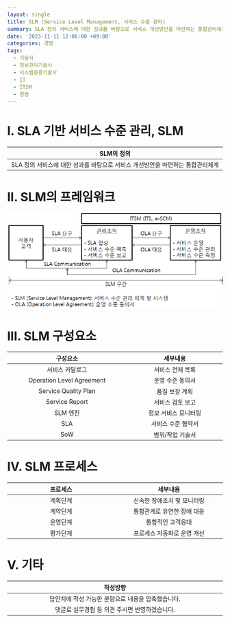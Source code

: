 ```yaml
---
layout: single
title: SLM (Service Level Management, 서비스 수준 관리)
summary: SLA 정의 서비스에 대한 성과를 바탕으로 서비스 개선방안을 마련하는 통합관리체계
date: '2023-11-11 12:06:00 +09:00'
categories: 경영
tags:
  - 기술사
  - 정보관리기술사
  - 시스템응용기술사
  - IT
  - ITSM
  - 경영
---
```


# I. SLA 기반 서비스 수준 관리, SLM

SLM의 정의 |
:---:|
SLA 정의 서비스에 대한 성과를 바탕으로 서비스 개선방안을 마련하는 통합관리체계 |

# II. SLM의 프레임워크

![샘플이미지](/assets/2023-11-11-SLM01.webp "출처:https://itpenote.tistory.com/205")

# III. SLM 구성요소

구성요소 | 세부내용
:---:|:---:
서비스 카탈로그 | 서비스 전체 목록
Operation Level Agreement | 운영 수준 동의서
Service Quality Plan | 품질 보장 계획
Service Report | 서비스 검토 보고
SLM 엔진 | 정보 서비스 모니터링
SLA | 서비스 수준 협약서
SoW | 범위/작업 기술서

# IV. SLM 프로세스

프로세스 | 세부내용
:---: | :---:
계획단계 | 신속한 장애조치 및 모니터링
계약단계 | 통합관계로 유연한 장애 대응
운영단계 | 통합적인 고객응대
평가단계 | 프로세스 자동화로 운영 개선


# V. 기타

작성방향 |
:---:|
답안지에 작성 가능한 분량으로 내용을 압축했습니다. |
댓글로 실무경험 등 의견 주시면 반영하겠습니다. |

<style>
table th:first-of-type {
    width: 1%;
}
table th:nth-of-type(2) {
    width: 1%;
}
table th:nth-of-type(3) {
    width: 1%;
}
</style>